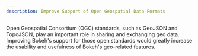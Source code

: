 ```yaml
---
description: Improve Support of Open Geospatial Data Formats
---
```

Open Geospatial Consortium (OGC) standards, such as GeoJSON and TopoJSON, play
an important role in sharing and exchanging geo data. Improving Bokeh's support
for those open standards would greatly increase the usability and usefulness
of Bokeh's geo-related features.
